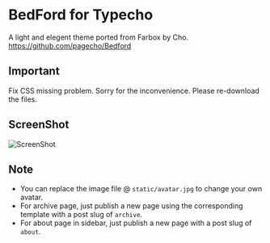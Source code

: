 # BedFord for Typecho
A light and elegent theme ported from Farbox by Cho.
https://github.com/pagecho/Bedford

## Important
Fix CSS missing problem. Sorry for the inconvenience. Please re-download the files.

## ScreenShot
![ScreenShot](https://raw.githubusercontent.com/LjxPrime/bedford/master/screenshot.png)

## Note
* You can replace the image file @ `static/avatar.jpg` to change your own avatar.
* For archive page, just publish a new page using the corresponding template with a post slug of `archive`.
* For about page in sidebar, just publish a new page with a post slug of `about`.
